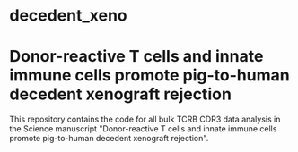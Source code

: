 # decedent_xeno
# Donor-reactive T cells and innate immune cells promote pig-to-human decedent xenograft rejection
This repository contains the code for all bulk TCRB CDR3 data analysis in the Science manuscript "Donor-reactive T cells and innate immune cells promote pig-to-human decedent xenograft rejection".

